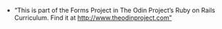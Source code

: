 * “This is part of the Forms Project in The Odin Project’s Ruby on Rails Curriculum. Find it at http://www.theodinproject.com”

